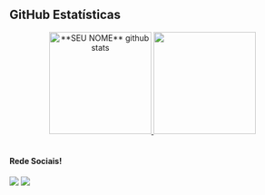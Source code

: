 
## **GitHub Estatísticas**
<div align="center">
  <a href="https://github.com/lucascarvalhobr">
  <img height="180em" src="https://github-readme-stats.vercel.app/api?username=lucascarvalhobr&show_icons=true&theme=dracula&line_height=27" alt="**SEU NOME** github stats" style="max-width: 100%;">
  <img height="180em" src="https://github-readme-stats.vercel.app/api/top-langs/?username=lucascarvalhobr&theme=dracula&hide_langs_below=1" style="max-width: 100%;">
</a></div>
<br>

#### Rede Sociais!

<div><a href="https://github.com/lucascarvalhobr"> 
  </a>
 <a href="mailto:lucascarvalho34@gmail.com"><img src="https://camo.githubusercontent.com/927d6b3961fa048ff7303daf291cb5869dfa25018997cf8c1373c2f6a85b1458/68747470733a2f2f696d672e736869656c64732e696f2f62616467652f2d476d61696c2d2532333333333f7374796c653d666f722d7468652d6261646765266c6f676f3d676d61696c266c6f676f436f6c6f723d7768697465" data-canonical-src="https://img.shields.io/badge/-Gmail-%23333?style=for-the-badge&amp;logo=gmail&amp;logoColor=white" style="max-width: 100%;"></a>
  <a href="https://www.linkedin.com/in/lucas-carvalho-braga/" rel="nofollow"><img src="https://camo.githubusercontent.com/c00f87aeebbec37f3ee0857cc4c20b21fefde8a96caf4744383ebfe44a47fe3f/68747470733a2f2f696d672e736869656c64732e696f2f62616467652f2d4c696e6b6564496e2d2532333030373742353f7374796c653d666f722d7468652d6261646765266c6f676f3d6c696e6b6564696e266c6f676f436f6c6f723d7768697465" data-canonical-src="https://img.shields.io/badge/-LinkedIn-%230077B5?style=for-the-badge&amp;logo=linkedin&amp;logoColor=white" style="max-width: 100%;"></a> 
</div>
